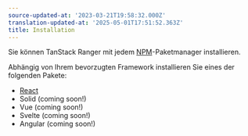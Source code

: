 ```yaml
---
source-updated-at: '2023-03-21T19:58:32.000Z'
translation-updated-at: '2025-05-01T17:51:52.363Z'
title: Installation
---
```

Sie können TanStack Ranger mit jedem [NPM](https://npmjs.com)-Paketmanager installieren.

Abhängig von Ihrem bevorzugten Framework installieren Sie eines der folgenden Pakete:

- [React](./adapters/react-ranger)
- Solid (coming soon!)
- Vue (coming soon!)
- Svelte (coming soon!)
- Angular (coming soon!)
